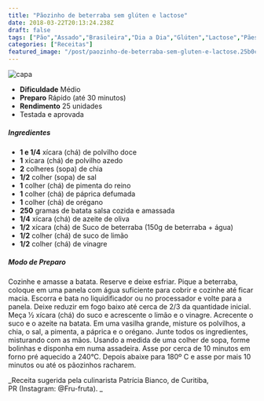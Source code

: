 ```yaml
---
title: "Pãozinho de beterraba sem glúten e lactose"
date: 2018-03-22T20:13:24.238Z
draft: false
tags: ["Pão","Assado","Brasileira","Dia a Dia","Glúten","Lactose","Pães","Receitas"]
categories: ["Receitas"]
featured_image: "/post/paozinho-de-beterraba-sem-gluten-e-lactose.25b0c4a6.jpg"
---
```


![capa](/post/paozinho-de-beterraba-sem-gluten-e-lactose.25b0c4a6.jpg)

*   **Dificuldade** Médio
*   **Preparo** Rápido (até 30 minutos)
*   **Rendimento** 25 unidades
*   Testada e aprovada
    

##### Ingredientes

*   **1 e 1/4** xícara (chá) de polvilho doce
*   **1** xícara (chá) de polvilho azedo
*   **2** colheres (sopa) de chia
*   **1/2** colher (sopa) de sal
*   **1** colher (chá) de pimenta do reino
*   **1** colher (chá) de páprica defumada
*   **1** colher (chá) de orégano
*   **250** gramas de batata salsa cozida e amassada
*   **1/4** xícara (chá) de azeite de oliva
*   **1/2** xícara (chá) de Suco de beterraba (150g de beterraba + água)
*   **1/2** colher (chá) de suco de limão
*   **1/2** colher (chá) de vinagre

##### Modo de Preparo

Cozinhe e amasse a batata. Reserve e deixe esfriar. Pique a beterraba, coloque em uma panela com água suficiente para cobrir e cozinhe até ficar macia. Escorra e bata no liquidificador ou no processador e volte para a panela. Deixe reduzir em fogo baixo até cerca de 2/3 da quantidade inicial. Meça 1⁄2 xícara (chá) do suco e acrescente o limão e o vinagre. Acrecente o suco e o azeite na batata. Em uma vasilha grande, misture os polvilhos, a chia, o sal, a pimenta, a páprica e o orégano. Junte todos os ingredientes, misturando com as mãos. Usando a medida de uma colher de sopa, forme bolinhas e disponha em numa assadeira. Asse por cerca de 10 minutos em forno pré aquecido a 240°C. Depois abaixe para 180º C e asse por mais 10 minutos ou até os pãozinhos racharem.

_Receita sugerida pela culinarista Patrícia Bianco, de Curitiba, PR (Instagram: @Fru-fruta). _
